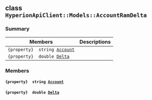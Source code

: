 ## class `HyperionApiClient::Models::AccountRamDelta` 

### Summary

 Members                        | Descriptions                                
--------------------------------|---------------------------------------------
`{property}  string `[`Account`](#class_hyperion_api_client_1_1_models_1_1_account_ram_delta_1a8edb7e614aa530a58c647d8d273b1d8b) | 
`{property}  double `[`Delta`](#class_hyperion_api_client_1_1_models_1_1_account_ram_delta_1a8466803d0c40a49457299b39f72651fe) | 

### Members

#### `{property}  string `[`Account`](#class_hyperion_api_client_1_1_models_1_1_account_ram_delta_1a8edb7e614aa530a58c647d8d273b1d8b) 

#### `{property}  double `[`Delta`](#class_hyperion_api_client_1_1_models_1_1_account_ram_delta_1a8466803d0c40a49457299b39f72651fe) 

